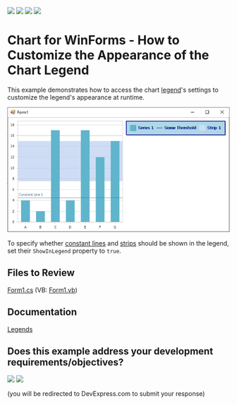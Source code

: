 <!-- default badges list -->
![](https://img.shields.io/endpoint?url=https://codecentral.devexpress.com/api/v1/VersionRange/128574169/24.2.1%2B)
[![](https://img.shields.io/badge/Open_in_DevExpress_Support_Center-FF7200?style=flat-square&logo=DevExpress&logoColor=white)](https://supportcenter.devexpress.com/ticket/details/E1373)
[![](https://img.shields.io/badge/📖_How_to_use_DevExpress_Examples-e9f6fc?style=flat-square)](https://docs.devexpress.com/GeneralInformation/403183)
[![](https://img.shields.io/badge/💬_Leave_Feedback-feecdd?style=flat-square)](#does-this-example-address-your-development-requirementsobjectives)
<!-- default badges end -->

# Chart for WinForms - How to Customize the Appearance of the Chart Legend 

This example demonstrates how to access the chart [legend](https://docs.devexpress.com/WindowsForms/5794/controls-and-libraries/chart-control/legends)'s settings to customize the legend's appearance at runtime.

![Custom Legend](image/chart.png)

To specify whether [constant lines](https://docs.devexpress.com/WindowsForms/5783/controls-and-libraries/chart-control/axes/constant-lines?p=netframework) and [strips](https://docs.devexpress.com/WindowsForms/5784/controls-and-libraries/chart-control/axes/strips?p=netframework) should be shown in the legend, set their `ShowInLegend` property to `true`.

## Files to Review

[Form1.cs](./CS/ChartLegend/Form1.cs) (VB: [Form1.vb](./VB/ChartLegend/Form1.vb))

## Documentation

[Legends](https://docs.devexpress.com/WindowsForms/5794/controls-and-libraries/chart-control/legends)
<!-- feedback -->
## Does this example address your development requirements/objectives?

[<img src="https://www.devexpress.com/support/examples/i/yes-button.svg"/>](https://www.devexpress.com/support/examples/survey.xml?utm_source=github&utm_campaign=winforms-chart-customize-a-charts-legend-appearance&~~~was_helpful=yes) [<img src="https://www.devexpress.com/support/examples/i/no-button.svg"/>](https://www.devexpress.com/support/examples/survey.xml?utm_source=github&utm_campaign=winforms-chart-customize-a-charts-legend-appearance&~~~was_helpful=no)

(you will be redirected to DevExpress.com to submit your response)
<!-- feedback end -->
